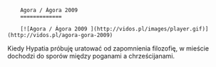 
        Agora / Ágora 2009 
        =============
        
        [![Agora / Ágora 2009 ](http://vidos.pl/images/player.gif)](http://vidos.pl/agora-gora-2009)
        
        
 Kiedy Hypatia próbuję uratować od zapomnienia filozofię, w mieście dochodzi do sporów między poganami a chrześcijanami.
    